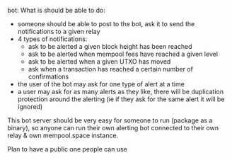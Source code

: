 bot:
What is should be able to do:
* someone should be able to post to the bot, ask it to send the notifications to a given relay
* 4 types of notifications:
    * ask to be alerted a given block height has been reached
    * ask to be alerted when mempool fees have reached a given level
    * ask to be alerted when a given UTXO has moved
    * ask when a transaction has reached a certain number of confirmations
* the user of the bot may ask for one type of alert at a time
* a user may ask for as many alerts as they like, there will be duplication protection around the alerting (ie if they ask for the same alert it will be ignored)


This bot server should be very easy for someone to run (package as a binary), so anyone can run their own alerting bot connected to their own relay & own mempool.space instance.

Plan to have a public one people can use
